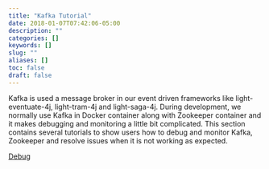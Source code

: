 ```yaml
---
title: "Kafka Tutorial"
date: 2018-01-07T07:42:06-05:00
description: ""
categories: []
keywords: []
slug: ""
aliases: []
toc: false
draft: false
---
```


Kafka is used a message broker in our event driven frameworks like light-eventuate-4j, light-tram-4j and
light-saga-4j. During development, we normally use Kafka in Docker container along with Zookeeper container
and it makes debugging and monitoring a little bit complicated. This section contains several tutorials to
show users how to debug and monitor Kafka, Zookeeper and resolve issues when it is not working as expected. 

[Debug][] 

[Debug]: /tutorial/eventuate/kafka/debug/

 